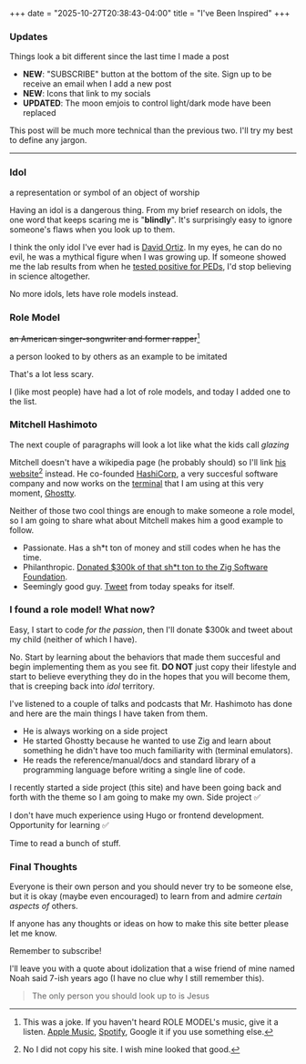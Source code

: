 +++
date = "2025-10-27T20:38:43-04:00"
title = "I've Been Inspired"
+++

### Updates
Things look a bit different since the last time I made a post

- **NEW**: "SUBSCRIBE" button at the bottom of the site. Sign up to be receive
an email when I add a new post
- **NEW**: Icons that link to my socials
- **UPDATED**: The moon emjois to control light/dark mode have been replaced

This post will be much more technical than the previous two. I'll try my best
to define any jargon.

---

### Idol

a representation or symbol of an object of worship

Having an idol is a dangerous thing. From my brief research on idols, the one
word that keeps scaring me is "**blindly**". It's surprisingly easy to ignore
someone's flaws when you look up to them.

I think the only idol I've ever had is [David Ortiz](https://en.wikipedia.org/wiki/David_Ortiz).
In my eyes, he can do no evil, he was a mythical figure when I was growing up.
If someone showed me the lab results from when he
[tested positive for PEDs](https://www.espn.com/mlb/news/story?id=4366335), I'd
stop believing in science altogether. 

No more idols, lets have role models instead.

### Role Model

~~an American singer-songwriter and former rapper~~[^1]

a person looked to by others as an example to be imitated

That's a lot less scary. 

I (like most people) have had a lot of role models, and today I added one to the
list.

### Mitchell Hashimoto

The next couple of paragraphs will look a lot like what the kids call *glazing* 

Mitchell doesn't have a wikipedia page (he probably should) so I'll link [his
website](https://mitchellh.com)[^2] instead. He co-founded
[HashiCorp](https://en.wikipedia.org/wiki/HashiCorp), a very succesful software
company and now works on the
[terminal](https://en.wikipedia.org/wiki/Terminal_emulator) that I am using at 
this very moment, [Ghostty](https://github.com/ghostty-org/ghostty?tab=readme-ov-file#about).

Neither of those two cool things are enough to make someone a role model, so I
am going to share what about Mitchell makes him a good example to follow.

- Passionate. Has a sh*t ton of money and still codes when he has the time.
- Philanthropic. [Donated $300k of that sh*t ton to the Zig Software Foundation](https://mitchellh.com/writing/zig-donation).
- Seemingly good guy. [Tweet](https://x.com/mitchellh/status/1982559447638777994)
from today speaks for itself.

### I found a role model! What now?

Easy, I start to code *for the passion*, then I'll donate $300k and tweet about
my child (neither of which I have).

No. Start by learning about the behaviors that made them succesful and begin
implementing them as you see fit. **DO NOT** just copy their lifestyle and
start to believe everything they do in the hopes that you will become them, that
is creeping back into *idol* territory.

I've listened to a couple of talks and podcasts that Mr. Hashimoto has done and
here are the main things I have taken from them.

- He is always working on a side project
- He started Ghostty because he wanted to use Zig and learn about something he
didn't have too much familiarity with (terminal emulators).
- He reads the reference/manual/docs and standard library of a programming
language before writing a single line of code.

I recently started a side project (this site) and have been going back and
forth with the theme so I am going to make my own. Side project ✅

I don't have much experience using Hugo or frontend development. Opportunity
for learning ✅

Time to read a bunch of stuff.

### Final Thoughts

Everyone is their own person and you should never try to be someone else, but it
is okay (maybe even encouraged) to learn from and admire *certain aspects of* others.

If anyone has any thoughts or ideas on how to make this site better please let
me know.

Remember to subscribe!

I'll leave you with a quote about idolization that a wise friend of mine
named Noah said 7-ish years ago (I have no clue why I still remember this).

> The only person you should look up to is Jesus

[^1]: This was a joke. If you haven't heard ROLE MODEL's music, give it a listen.
[Apple Music](https://music.apple.com/us/artist/role-model/199215762),
[Spotify](https://open.spotify.com/artist/1dy5WNgIKQU6ezkpZs4y8z?trackId=03zWQa4ZQEMofug2Gmh6io),
Google it if you use something else.

[^2]: No I did not copy his site. I wish mine looked that good.
